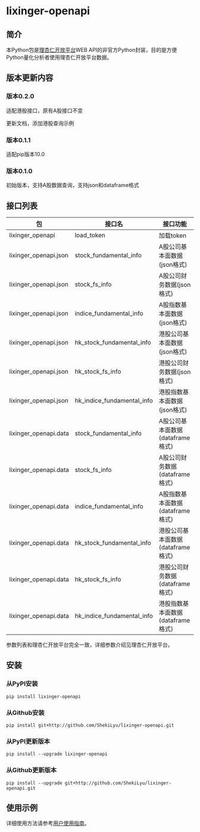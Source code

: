 # lixinger-openapi

## 简介
本Python包是[理杏仁开放平台](https://www.lixinger.com/open/api)WEB API的非官方Python封装，目的是方便Python量化分析者使用理杏仁开放平台数据。

## 版本更新内容
### 版本0.2.0
适配港股接口，原有A股接口不变

更新文档，添加港股查询示例

### 版本0.1.1
适配pip版本10.0

### 版本0.1.0
初始版本，支持A股数据查询，支持json和dataframe格式

## 接口列表
包                     | 接口名                        | 接口功能
---------------------- | ----------------------------- | -------------------------
lixinger\_openapi      | load\_token                   | 加载token
lixinger\_openapi.json | stock\_fundamental\_info      | A股公司基本面数据(json格式)
lixinger\_openapi.json | stock\_fs\_info               | A股公司财务数据(json格式)
lixinger\_openapi.json | indice\_fundamental\_info     | A股指数基本面数据(json格式)
lixinger\_openapi.json | hk\_stock\_fundamental\_info  | 港股公司基本面数据(json格式)
lixinger\_openapi.json | hk\_stock\_fs\_info           | 港股公司财务数据(json格式)
lixinger\_openapi.json | hk\_indice\_fundamental\_info | 港股指数基本面数据(json格式)
lixinger\_openapi.data | stock\_fundamental\_info      | A股公司基本面数据(dataframe格式)
lixinger\_openapi.data | stock\_fs\_info               | A股公司财务数据(dataframe格式)
lixinger\_openapi.data | indice\_fundamental\_info     | A股指数基本面数据(dataframe格式)
lixinger\_openapi.data | hk\_stock\_fundamental\_info  | 港股公司基本面数据(dataframe格式)
lixinger\_openapi.data | hk\_stock\_fs\_info           | 港股公司财务数据(dataframe格式)
lixinger\_openapi.data | hk\_indice\_fundamental\_info | 港股指数基本面数据(dataframe格式)

参数列表和理杏仁开放平台完全一致，详细参数介绍见理杏仁开放平台。

## 安装
### 从PyPI安装
`pip install lixinger-openapi`

### 从Github安装
`pip install git+http://github.com/ShekiLyu/lixinger-openapi.git`

### 从PyPI更新版本
`pip install --upgrade lixinger-openapi`

### 从Github更新版本
`pip install --upgrade git+http://github.com/ShekiLyu/lixinger-openapi.git`

## 使用示例

详细使用方法请参考[用户使用指南](https://github.com/ShekiLyu/lixinger-openapi/blob/master/doc/user_guide.ipynb)。
